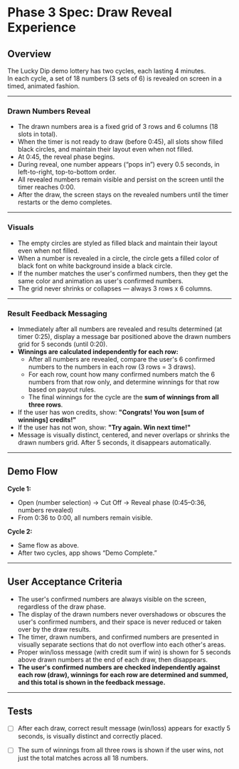 
# Phase 3 Spec: Draw Reveal Experience

## Overview

The Lucky Dip demo lottery has two cycles, each lasting 4 minutes.  
In each cycle, a set of 18 numbers (3 sets of 6) is revealed on screen in a timed, animated fashion.

---

### Drawn Numbers Reveal

- The drawn numbers area is a fixed grid of 3 rows and 6 columns (18 slots in total).
- When the timer is not ready to draw (before 0:45), all slots show filled black circles, and maintain their layout even when not filled.
- At 0:45, the reveal phase begins.
- During reveal, one number appears (“pops in”) every 0.5 seconds, in left-to-right, top-to-bottom order.
- All revealed numbers remain visible and persist on the screen until the timer reaches 0:00.
- After the draw, the screen stays on the revealed numbers until the timer restarts or the demo completes.

---

### Visuals

- The empty circles are styled as filled black and maintain their layout even when not filled.
- When a number is revealed in a circle, the circle gets a filled color of black font on white background inside a black circle. 
- If the number matches the user's confirmed numbers, then they get the same color and animation as user's confirmed numbers.
- The grid never shrinks or collapses — always 3 rows x 6 columns.

---

### Result Feedback Messaging

- Immediately after all numbers are revealed and results determined (at timer 0:25), display a message bar positioned above the drawn numbers grid for 5 seconds (until 0:20).
- **Winnings are calculated independently for each row:**  
  - After all numbers are revealed, compare the user's 6 confirmed numbers to the numbers in each row (3 rows = 3 draws).
  - For each row, count how many confirmed numbers match the 6 numbers from that row only, and determine winnings for that row based on payout rules.
  - The final winnings for the cycle are the **sum of winnings from all three rows**.
- If the user has won credits, show: **"Congrats! You won [sum of winnings] credits!"**
- If the user has not won, show: **"Try again. Win next time!"**
- Message is visually distinct, centered, and never overlaps or shrinks the drawn numbers grid. After 5 seconds, it disappears automatically.

---

## Demo Flow

**Cycle 1:**
- Open (number selection) → Cut Off → Reveal phase (0:45–0:36, numbers revealed)
- From 0:36 to 0:00, all numbers remain visible.

**Cycle 2:**
- Same flow as above.
- After two cycles, app shows “Demo Complete.”

---

## User Acceptance Criteria

- The user's confirmed numbers are always visible on the screen, regardless of the draw phase.
- The display of the drawn numbers never overshadows or obscures the user's confirmed numbers, and their space is never reduced or taken over by the draw results.
- The timer, drawn numbers, and confirmed numbers are presented in visually separate sections that do not overflow into each other's areas.
- Proper win/loss message (with credit sum if win) is shown for 5 seconds above drawn numbers at the end of each draw, then disappears.
- **The user's confirmed numbers are checked independently against each row (draw), winnings for each row are determined and summed, and this total is shown in the feedback message.**

---

## Tests

- [ ] After each draw, correct result message (win/loss) appears for exactly 5 seconds, is visually distinct and correctly placed.
- [ ] The sum of winnings from all three rows is shown if the user wins, not just the total matches across all 18 numbers.

